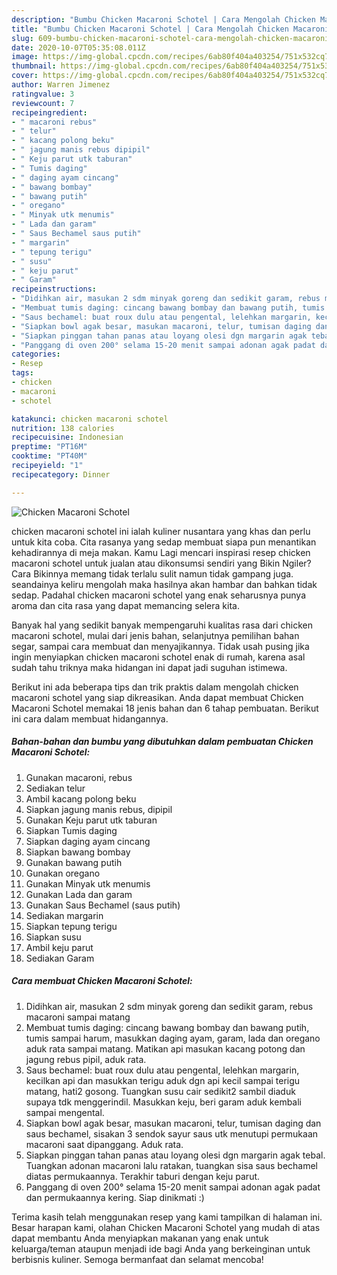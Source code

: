 ```yaml
---
description: "Bumbu Chicken Macaroni Schotel | Cara Mengolah Chicken Macaroni Schotel Yang Bikin Ngiler"
title: "Bumbu Chicken Macaroni Schotel | Cara Mengolah Chicken Macaroni Schotel Yang Bikin Ngiler"
slug: 609-bumbu-chicken-macaroni-schotel-cara-mengolah-chicken-macaroni-schotel-yang-bikin-ngiler
date: 2020-10-07T05:35:08.011Z
image: https://img-global.cpcdn.com/recipes/6ab80f404a403254/751x532cq70/chicken-macaroni-schotel-foto-resep-utama.jpg
thumbnail: https://img-global.cpcdn.com/recipes/6ab80f404a403254/751x532cq70/chicken-macaroni-schotel-foto-resep-utama.jpg
cover: https://img-global.cpcdn.com/recipes/6ab80f404a403254/751x532cq70/chicken-macaroni-schotel-foto-resep-utama.jpg
author: Warren Jimenez
ratingvalue: 3
reviewcount: 7
recipeingredient:
- " macaroni rebus"
- " telur"
- " kacang polong beku"
- " jagung manis rebus dipipil"
- " Keju parut utk taburan"
- " Tumis daging"
- " daging ayam cincang"
- " bawang bombay"
- " bawang putih"
- " oregano"
- " Minyak utk menumis"
- " Lada dan garam"
- " Saus Bechamel saus putih"
- " margarin"
- " tepung terigu"
- " susu"
- " keju parut"
- " Garam"
recipeinstructions:
- "Didihkan air, masukan 2 sdm minyak goreng dan sedikit garam, rebus macaroni sampai matang"
- "Membuat tumis daging: cincang bawang bombay dan bawang putih, tumis sampai harum, masukkan daging ayam, garam, lada dan oregano aduk rata sampai matang. Matikan api masukan kacang potong dan jagung rebus pipil, aduk rata."
- "Saus bechamel: buat roux dulu atau pengental, lelehkan margarin, kecilkan api dan masukkan terigu aduk dgn api kecil sampai terigu matang, hati2 gosong. Tuangkan susu cair sedikit2 sambil diaduk supaya tdk menggerindil. Masukkan keju, beri garam aduk kembali sampai mengental."
- "Siapkan bowl agak besar, masukan macaroni, telur, tumisan daging dan saus bechamel, sisakan 3 sendok sayur saus utk menutupi permukaan macaroni saat dipanggang. Aduk rata."
- "Siapkan pinggan tahan panas atau loyang olesi dgn margarin agak tebal. Tuangkan adonan macaroni lalu ratakan, tuangkan sisa saus bechamel diatas permukaannya. Terakhir taburi dengan keju parut."
- "Panggang di oven 200° selama 15-20 menit sampai adonan agak padat dan permukaannya kering. Siap dinikmati :)"
categories:
- Resep
tags:
- chicken
- macaroni
- schotel

katakunci: chicken macaroni schotel 
nutrition: 138 calories
recipecuisine: Indonesian
preptime: "PT16M"
cooktime: "PT40M"
recipeyield: "1"
recipecategory: Dinner

---
```



![Chicken Macaroni Schotel](https://img-global.cpcdn.com/recipes/6ab80f404a403254/751x532cq70/chicken-macaroni-schotel-foto-resep-utama.jpg)


chicken macaroni schotel ini ialah kuliner nusantara yang khas dan perlu untuk kita coba. Cita rasanya yang sedap membuat siapa pun menantikan kehadirannya di meja makan.
Kamu Lagi mencari inspirasi resep chicken macaroni schotel untuk jualan atau dikonsumsi sendiri yang Bikin Ngiler? Cara Bikinnya memang tidak terlalu sulit namun tidak gampang juga. seandainya keliru mengolah maka hasilnya akan hambar dan bahkan tidak sedap. Padahal chicken macaroni schotel yang enak seharusnya punya aroma dan cita rasa yang dapat memancing selera kita.

Banyak hal yang sedikit banyak mempengaruhi kualitas rasa dari chicken macaroni schotel, mulai dari jenis bahan, selanjutnya pemilihan bahan segar, sampai cara membuat dan menyajikannya. Tidak usah pusing jika ingin menyiapkan chicken macaroni schotel enak di rumah, karena asal sudah tahu triknya maka hidangan ini dapat jadi suguhan istimewa.




Berikut ini ada beberapa tips dan trik praktis dalam mengolah chicken macaroni schotel yang siap dikreasikan. Anda dapat membuat Chicken Macaroni Schotel memakai 18 jenis bahan dan 6 tahap pembuatan. Berikut ini cara dalam membuat hidangannya.

<!--inarticleads1-->

##### Bahan-bahan dan bumbu yang dibutuhkan dalam pembuatan Chicken Macaroni Schotel:

1. Gunakan  macaroni, rebus
1. Sediakan  telur
1. Ambil  kacang polong beku
1. Siapkan  jagung manis rebus, dipipil
1. Gunakan  Keju parut utk taburan
1. Siapkan  Tumis daging
1. Siapkan  daging ayam cincang
1. Siapkan  bawang bombay
1. Gunakan  bawang putih
1. Gunakan  oregano
1. Gunakan  Minyak utk menumis
1. Gunakan  Lada dan garam
1. Gunakan  Saus Bechamel (saus putih)
1. Sediakan  margarin
1. Siapkan  tepung terigu
1. Siapkan  susu
1. Ambil  keju parut
1. Sediakan  Garam




<!--inarticleads2-->

##### Cara membuat Chicken Macaroni Schotel:

1. Didihkan air, masukan 2 sdm minyak goreng dan sedikit garam, rebus macaroni sampai matang
1. Membuat tumis daging: cincang bawang bombay dan bawang putih, tumis sampai harum, masukkan daging ayam, garam, lada dan oregano aduk rata sampai matang. Matikan api masukan kacang potong dan jagung rebus pipil, aduk rata.
1. Saus bechamel: buat roux dulu atau pengental, lelehkan margarin, kecilkan api dan masukkan terigu aduk dgn api kecil sampai terigu matang, hati2 gosong. Tuangkan susu cair sedikit2 sambil diaduk supaya tdk menggerindil. Masukkan keju, beri garam aduk kembali sampai mengental.
1. Siapkan bowl agak besar, masukan macaroni, telur, tumisan daging dan saus bechamel, sisakan 3 sendok sayur saus utk menutupi permukaan macaroni saat dipanggang. Aduk rata.
1. Siapkan pinggan tahan panas atau loyang olesi dgn margarin agak tebal. Tuangkan adonan macaroni lalu ratakan, tuangkan sisa saus bechamel diatas permukaannya. Terakhir taburi dengan keju parut.
1. Panggang di oven 200° selama 15-20 menit sampai adonan agak padat dan permukaannya kering. Siap dinikmati :)




Terima kasih telah menggunakan resep yang kami tampilkan di halaman ini. Besar harapan kami, olahan Chicken Macaroni Schotel yang mudah di atas dapat membantu Anda menyiapkan makanan yang enak untuk keluarga/teman ataupun menjadi ide bagi Anda yang berkeinginan untuk berbisnis kuliner. Semoga bermanfaat dan selamat mencoba!

